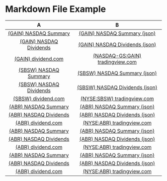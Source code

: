 
Markdown File Example
=====================
  

|A|B|
| :---: | :---: |
|[(GAIN) NASDAQ Summary](https://www.nasdaq.com/market-activity/stocks/GAIN)|[(GAIN) NASDAQ Summary (json)](https://api.nasdaq.com/api/quote/GAIN/summary?assetclass=stocks)|
|[(GAIN) NASDAQ Dividends](https://www.nasdaq.com/market-activity/stocks/GAIN/dividend-history)|[(GAIN) NASDAQ Dividends (json)](https://api.nasdaq.com/api/quote/GAIN/dividends?assetclass=stocks)|
|[(GAIN) dividend.com](https://www.dividend.com/search/?q=GAIN)|[(NASDAQ-GS:GAIN) tradingview.com](https://www.tradingview.com/chart/?symbol=NASDAQ-GS%3AGAIN)|
|[(SBSW) NASDAQ Summary](https://www.nasdaq.com/market-activity/stocks/SBSW)|[(SBSW) NASDAQ Summary (json)](https://api.nasdaq.com/api/quote/SBSW/summary?assetclass=stocks)|
|[(SBSW) NASDAQ Dividends](https://www.nasdaq.com/market-activity/stocks/SBSW/dividend-history)|[(SBSW) NASDAQ Dividends (json)](https://api.nasdaq.com/api/quote/SBSW/dividends?assetclass=stocks)|
|[(SBSW) dividend.com](https://www.dividend.com/search/?q=SBSW)|[(NYSE:SBSW) tradingview.com](https://www.tradingview.com/chart/?symbol=NYSE%3ASBSW)|
|[(ABR) NASDAQ Summary](https://www.nasdaq.com/market-activity/stocks/ABR)|[(ABR) NASDAQ Summary (json)](https://api.nasdaq.com/api/quote/ABR/summary?assetclass=stocks)|
|[(ABR) NASDAQ Dividends](https://www.nasdaq.com/market-activity/stocks/ABR/dividend-history)|[(ABR) NASDAQ Dividends (json)](https://api.nasdaq.com/api/quote/ABR/dividends?assetclass=stocks)|
|[(ABR) dividend.com](https://www.dividend.com/search/?q=ABR)|[(NYSE:ABR) tradingview.com](https://www.tradingview.com/chart/?symbol=NYSE%3AABR)|
|[(ABR) NASDAQ Summary](https://www.nasdaq.com/market-activity/stocks/ABR)|[(ABR) NASDAQ Summary (json)](https://api.nasdaq.com/api/quote/ABR/summary?assetclass=stocks)|
|[(ABR) NASDAQ Dividends](https://www.nasdaq.com/market-activity/stocks/ABR/dividend-history)|[(ABR) NASDAQ Dividends (json)](https://api.nasdaq.com/api/quote/ABR/dividends?assetclass=stocks)|
|[(ABR) dividend.com](https://www.dividend.com/search/?q=ABR)|[(NYSE:ABR) tradingview.com](https://www.tradingview.com/chart/?symbol=NYSE%3AABR)|
|[(ABR) NASDAQ Summary](https://www.nasdaq.com/market-activity/stocks/ABR)|[(ABR) NASDAQ Summary (json)](https://api.nasdaq.com/api/quote/ABR/summary?assetclass=stocks)|
|[(ABR) NASDAQ Dividends](https://www.nasdaq.com/market-activity/stocks/ABR/dividend-history)|[(ABR) NASDAQ Dividends (json)](https://api.nasdaq.com/api/quote/ABR/dividends?assetclass=stocks)|
|[(ABR) dividend.com](https://www.dividend.com/search/?q=ABR)|[(NYSE:ABR) tradingview.com](https://www.tradingview.com/chart/?symbol=NYSE%3AABR)|

